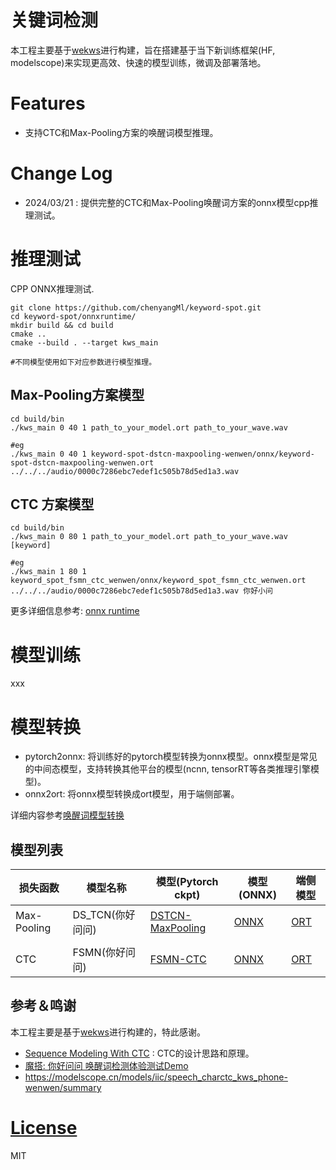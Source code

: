 # 关键词检测

本工程主要基于[wekws](https://github.com/wenet-e2e/wekws/tree/main)进行构建，旨在搭建基于当下新训练框架(HF, modelscope)来实现更高效、快速的模型训练，微调及部署落地。



# Features

- 支持CTC和Max-Pooling方案的唤醒词模型推理。



# Change Log

- 2024/03/21 : 提供完整的CTC和Max-Pooling唤醒词方案的onnx模型cpp推理测试。





# 推理测试

 CPP  ONNX推理测试.

```shell
git clone https://github.com/chenyangMl/keyword-spot.git
cd keyword-spot/onnxruntime/
mkdir build && cd build 
cmake .. 
cmake --build . --target kws_main  

#不同模型使用如下对应参数进行模型推理。
```



## Max-Pooling方案模型

```
cd build/bin
./kws_main 0 40 1 path_to_your_model.ort path_to_your_wave.wav

#eg
./kws_main 0 40 1 keyword-spot-dstcn-maxpooling-wenwen/onnx/keyword-spot-dstcn-maxpooling-wenwen.ort ../../../audio/0000c7286ebc7edef1c505b78d5ed1a3.wav
```



## CTC 方案模型

```
cd build/bin
./kws_main 0 80 1 path_to_your_model.ort path_to_your_wave.wav [keyword]

#eg
./kws_main 1 80 1 keyword_spot_fsmn_ctc_wenwen/onnx/keyword_spot_fsmn_ctc_wenwen.ort ../../../audio/0000c7286ebc7edef1c505b78d5ed1a3.wav 你好小问
```

更多详细信息参考: [onnx runtime](onnxruntime/README.md)





# 模型训练

xxx





# 模型转换

- pytorch2onnx: 将训练好的pytorch模型转换为onnx模型。onnx模型是常见的中间态模型，支持转换其他平台的模型(ncnn, tensorRT等各类推理引擎模型)。
- onnx2ort: 将onnx模型转换成ort模型，用于端侧部署。

详细内容参考[唤醒词模型转换](docs/model_convert.md)





## 模型列表

| 损失函数    | 模型名称         | 模型(Pytorch ckpt)                                           | 模型(ONNX)                                                   | 端侧模型                                                     |
| ----------- | ---------------- | ------------------------------------------------------------ | ------------------------------------------------------------ | ------------------------------------------------------------ |
| Max-Pooling | DS_TCN(你好问问) | [DSTCN-MaxPooling](https://modelscope.cn/models/daydream-factory/keyword-spot-dstcn-maxpooling-wenwen/files) | [ONNX](https://modelscope.cn/models/daydream-factory/keyword-spot-dstcn-maxpooling-wenwen/files) | [ORT](https://modelscope.cn/models/daydream-factory/keyword-spot-dstcn-maxpooling-wenwen/files) |
|             |                  |                                                              |                                                              |                                                              |
| CTC         | FSMN(你好问问)   | [FSMN-CTC](https://modelscope.cn/models/daydream-factory/keyword-spot-fsmn-ctc-wenwen/summar) | [ONNX](https://modelscope.cn/models/daydream-factory/keyword-spot-fsmn-ctc-wenwen/files) | [ORT](https://modelscope.cn/models/daydream-factory/keyword-spot-fsmn-ctc-wenwen/files) |







## 参考＆鸣谢

  本工程主要是基于[wekws](https://github.com/wenet-e2e/wekws/tree/main)进行构建的，特此感谢。

- [Sequence Modeling With CTC](https://distill.pub/2017/ctc/)  : CTC的设计思路和原理。
- [魔搭: 你好问问 唤醒词检测体验测试Demo](https://modelscope.cn/studios/thuduj12/KWS_Nihao_Xiaojing/summary)
- https://modelscope.cn/models/iic/speech_charctc_kws_phone-wenwen/summary



# [License](./LICENSE)

MIT

